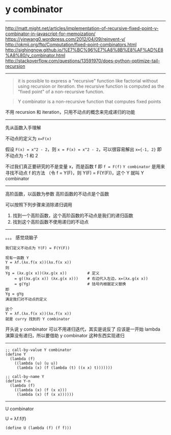 # y combinator

---

http://matt.might.net/articles/implementation-of-recursive-fixed-point-y-combinator-in-javascript-for-memoization/
https://yinwang0.wordpress.com/2012/04/09/reinvent-y/
http://okmij.org/ftp/Computation/fixed-point-combinators.html
http://sighingnow.github.io/%E7%BC%96%E7%A8%8B%E8%AF%AD%E8%A8%80/y_combinator.html
http://stackoverflow.com/questions/13591970/does-python-optimize-tail-recursion

---

> it is possible to express a "recursive" function like factorial without using recursion or iteration.
> the recursive function is computed as the "fixed point" of a non-recursive function.

> Y combinator is a non-recursive function that computes fixed points

不用 recursion 和 iteration，只用不动点的概念来完成递归的功能

---

先从函数入手理解

不动点的定义为 `x=F(x)`

假设 `F(x) = x^2 - 2`，则 `x = F(x) = x^2 - 2`，可以很容易解出 `x={-1, 2}`
即不动点为 -1 和 2

不过我们真正要研究的不是变量 x，而是函数 f
即 `f = F(f)`
`Y combinator` 是用来寻找不动点 f 的方法
（令 f = Y(F)，则 Y(F) = F(Y(F))，这个 Y 就叫 Y combinator

---

高阶函数，以函数为参数
高阶函数的不动点是个函数

可以按照下列步骤来消除递归调用
1. 找到一个高阶函数，这个高阶函数的不动点是我们的递归函数
2. 找到这个高阶函数不使用递归的不动点

---

。。。
感觉烧脑子

```
我们定义不动点为 Y(F) = F(Y(F))

现有一函数 Y
Y = λf.(λx.f(x x))(λx.f(x x))
则
Yg = (λx.g(x x))(λx.g(x x))			# 定义
	= g((λx.g(x x)) (λx.g(x x)))	# 右边代入左边，x=(λx.g(x x))
	= g(Yg)							# 括号内根据定义替换
即
Yg = gYg
满足我们对不动点的定义

这个
Y = λf.(λx.f(x x))(λx.f(x x))
就是 curry 找到的 Y combinator
```

开头说 y combinator 可以不用递归迭代，其实是说反了
应该是一开始 lambda 演算没有递归，所以要借助 y combinator 这种东西实现递归

---

```
;; call-by-value Y combinator
(define Y
  (lambda (f)
    ((lambda (u) (u u))
     (lambda (x) (f (lambda (t) ((x x) t)))))))

;; call-by-name Y
(define Y-n
  (lambda (f)
    ((lambda (x) (f (x x)))
     (lambda (x) (f (x x))))))
```

---

U combinator

U = λf.f(f)

`(define U (lambda (f) (f f)))`

